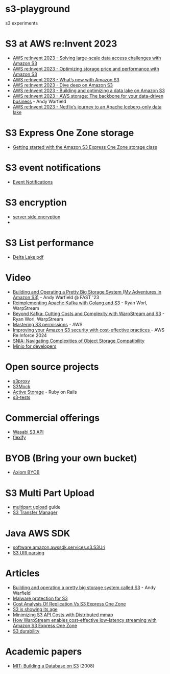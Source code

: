 # s3-playground

s3 experiments

# S3 at AWS re:Invent 2023

- [AWS re:Invent 2023 - Solving large-scale data access challenges with Amazon S3](https://www.youtube.com/watch?v=Ts-ZMBzGeh0)
- [AWS re:Invent 2023 - Optimizing storage price and performance with Amazon S3](https://www.youtube.com/watch?v=RxgYNrXPOLw)
- [AWS re:Invent 2023 - What’s new with Amazon S3](https://www.youtube.com/watch?v=idz2SvBHK-s)
- [AWS re:Invent 2023 - Dive deep on Amazon S3](https://www.youtube.com/watch?v=sYDJYqvNeXU)
- [AWS re:Invent 2023 - Building and optimizing a data lake on Amazon S3](https://www.youtube.com/watch?v=mpQa_Zm1xW8)
- [AWS re:Invent 2023 - AWS storage: The backbone for your data-driven business](https://www.youtube.com/watch?v=Alxig9GFIE4) - Andy Warfield
- [AWS re:Invent 2023 - Netflix’s journey to an Apache Iceberg–only data lake](https://www.youtube.com/watch?v=jMFMEk8jFu8)

# S3 Express One Zone storage
- [Getting started with the Amazon S3 Express One Zone storage class](https://www.youtube.com/watch?v=MzZ5pZ-wXBM)

# S3 event notifications
- [Event Notifications](https://docs.aws.amazon.com/AmazonS3/latest/userguide/EventNotifications.html)

# S3 encryption
- [server side encryption](https://docs.aws.amazon.com/AmazonS3/latest/userguide/UsingServerSideEncryption.html)
- 
# S3 List performance
- [Delta Lake pdf](https://people.eecs.berkeley.edu/~matei/papers/2020/vldb_delta_lake.pdf)

# Video
- [Building and Operating a Pretty Big Storage System (My Adventures in Amazon S3)](https://www.usenix.org/conference/fast23/presentation/warfield) - Andy Warfield @ FAST '23
- [Reimplementing Apache Kafka with Golang and S3](https://www.youtube.com/watch?v=xgzmxe6cj6A) - Ryan Worl, WarpStream
- [Beyond Kafka: Cutting Costs and Complexity with WarpStream and S3](https://www.youtube.com/watch?v=wgwUE2izH38) - Ryan Worl, WarpStream
- [Mastering S3 permissions](https://www.youtube.com/watch?v=6oYJTyggbfM) - AWS
- [Improving your Amazon S3 security with cost-effective practices ](https://www.youtube.com/watch?v=FA1kLC4dHvA) - AWS Re:Inforce 2024
- [SNIA: Navigating Complexities of Object Storage Compatibility](https://www.youtube.com/watch?v=o6RIPL-S8sA)
- [Minio for developers](https://www.youtube.com/watch?v=gY090GEDdu8)

# Open source projects
- [s3proxy](https://github.com/gaul/s3proxy)
- [S3Mock](https://github.com/adobe/S3Mock)
- [Active Storage](https://guides.rubyonrails.org/v6.0.3/active_storage_overview.html) - Ruby on Rails
- [s3-tests](https://github.com/ceph/s3-tests)

# Commercial offerings
- [Wasabi S3 API](https://docs.wasabi.com/docs/wasabi-api)
- [flexify](https://flexify.io)

# BYOB (Bring your own bucket)
- [Axiom BYOB](https://axiom.co/blog/bring-your-own-bucket)

# S3 Multi Part Upload
- [multipart upload](https://docs.aws.amazon.com/AmazonS3/latest/userguide/mpu-upload-object.html) guide
- [S3 Transfer Manager](https://sdk.amazonaws.com/java/api/latest/software/amazon/awssdk/transfer/s3/package-summary.html)

# Java AWS SDK
- [software.amazon.awssdk.services.s3.S3Uri](https://sdk.amazonaws.com/java/api/latest/software/amazon/awssdk/services/s3/S3Uri.html)
- [S3 URI parsing](https://aws.amazon.com/blogs/devops/s3-uri-parsing-is-now-available-in-aws-sdk-for-java-2-x/)

# Articles
- [Building and operating a pretty big storage system called S3](https://www.allthingsdistributed.com/2023/07/building-and-operating-a-pretty-big-storage-system.html) - Andy Warfield
- [Malware protection for S3](https://aws.amazon.com/blogs/aws/introducing-amazon-guardduty-malware-protection-for-amazon-s3/)
- [Cost Analysis Of Replication Vs S3 Express One Zone](https://jack-vanlightly.com/blog/2024/6/10/a-cost-analysis-of-replication-vs-s3-express-one-zone-in-transactional-data-systems)
- [S3 is showing its age](https://materializedview.io/p/s3-is-showing-its-age)
- [Minimizing S3 API Costs with Distributed mmap](https://www.warpstream.com/blog/minimizing-s3-api-costs-with-distributed-mmap)
- [How WarpStream enables cost-effective low-latency streaming with Amazon S3 Express One Zone](https://aws.amazon.com/blogs/storage/how-warpstream-enables-cost-effective-low-latency-streaming-with-amazon-s3-express-one-zone/)
- [S3 durability](https://newsletter.systemdesign.one/p/amazon-s3-durability)

# Academic papers
- [MIT: Building a Database on S3](https://people.csail.mit.edu/kraska/pub/sigmod08-s3.pdf) (2008)

  

